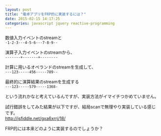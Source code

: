 ```yaml
---
layout: post
title: "電卓アプリをFRP的に実装するには？"
date: 2015-02-15 14:17:25
categories: javascript jquery reactive-programming
---
```

<p>数値入力イベントのstreamと<br>
<code>-1-2-3---4-5-6---7-8-9--</code></p>

<p>演算子入力イベントのstreamから、<br>
<code>-------+-------+--------</code></p>

<p>計算に用いるオペランドのstreamを生成して、<br>
<code>---123-----456-----789--</code></p>

<p>最終的に演算結果のstreamを生成する<br>
<code>---123-----579-----1368-</code></p>

<p>という流れかなと考えているんですが、実装方法がイマイチつかめていません。</p>

<p>試行錯誤をしてみた結果が以下ですが、結局scanで無理やり実装している感じです。<br>
<a href="http://jsfiddle.net/gxa6xrrj/18/" rel="nofollow">http://jsfiddle.net/gxa6xrrj/18/</a></p>

<p>FRP的には本来どのように実装するのでしょうか？</p>
